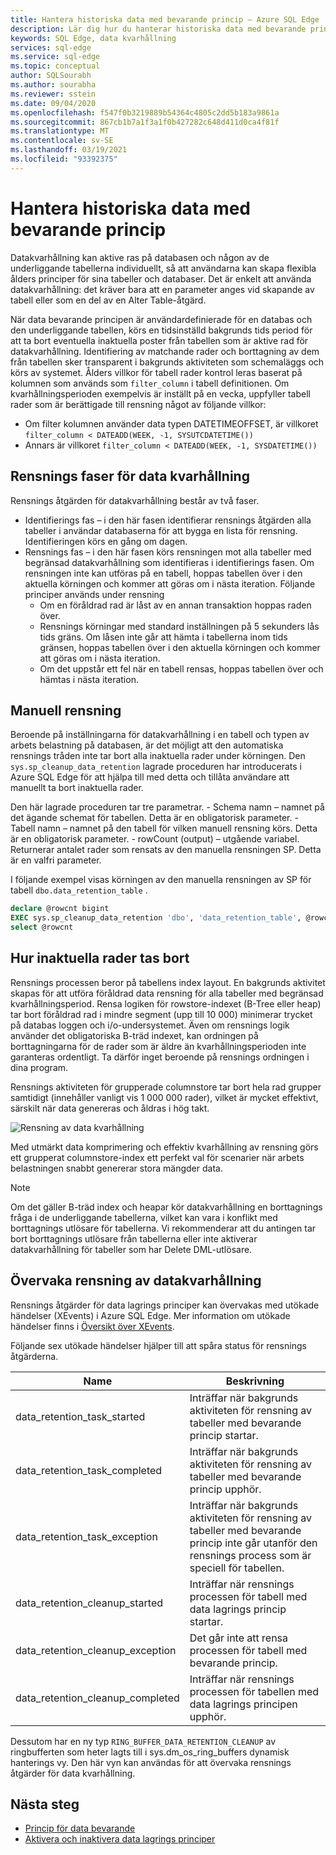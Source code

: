 ```yaml
---
title: Hantera historiska data med bevarande princip – Azure SQL Edge
description: Lär dig hur du hanterar historiska data med bevarande principer i Azure SQL Edge
keywords: SQL Edge, data kvarhållning
services: sql-edge
ms.service: sql-edge
ms.topic: conceptual
author: SQLSourabh
ms.author: sourabha
ms.reviewer: sstein
ms.date: 09/04/2020
ms.openlocfilehash: f547f0b3219889b54364c4805c2dd5b183a9861a
ms.sourcegitcommit: 867cb1b7a1f3a1f0b427282c648d411d0ca4f81f
ms.translationtype: MT
ms.contentlocale: sv-SE
ms.lasthandoff: 03/19/2021
ms.locfileid: "93392375"
---
```

# <a name="manage-historical-data-with-retention-policy"></a>Hantera historiska data med bevarande princip

Datakvarhållning kan aktive ras på databasen och någon av de underliggande tabellerna individuellt, så att användarna kan skapa flexibla ålders principer för sina tabeller och databaser. Det är enkelt att använda datakvarhållning: det kräver bara att en parameter anges vid skapande av tabell eller som en del av en Alter Table-åtgärd. 

När data bevarande principen är användardefinierade för en databas och den underliggande tabellen, körs en tidsinställd bakgrunds tids period för att ta bort eventuella inaktuella poster från tabellen som är aktive rad för datakvarhållning. Identifiering av matchande rader och borttagning av dem från tabellen sker transparent i bakgrunds aktiviteten som schemaläggs och körs av systemet. Ålders villkor för tabell rader kontrol leras baserat på kolumnen som används som `filter_column` i tabell definitionen. Om kvarhållningsperioden exempelvis är inställt på en vecka, uppfyller tabell rader som är berättigade till rensning något av följande villkor: 

- Om filter kolumnen använder data typen DATETIMEOFFSET, är villkoret `filter_column < DATEADD(WEEK, -1, SYSUTCDATETIME())`
- Annars är villkoret `filter_column < DATEADD(WEEK, -1, SYSDATETIME())`

## <a name="data-retention-cleanup-phases"></a>Rensnings faser för data kvarhållning

Rensnings åtgärden för datakvarhållning består av två faser. 
- Identifierings fas – i den här fasen identifierar rensnings åtgärden alla tabeller i användar databaserna för att bygga en lista för rensning. Identifieringen körs en gång om dagen.
- Rensnings fas – i den här fasen körs rensningen mot alla tabeller med begränsad datakvarhållning som identifieras i identifierings fasen. Om rensningen inte kan utföras på en tabell, hoppas tabellen över i den aktuella körningen och kommer att göras om i nästa iteration. Följande principer används under rensning
    - Om en föråldrad rad är låst av en annan transaktion hoppas raden över. 
    - Rensnings körningar med standard inställningen på 5 sekunders lås tids gräns. Om låsen inte går att hämta i tabellerna inom tids gränsen, hoppas tabellen över i den aktuella körningen och kommer att göras om i nästa iteration.
    - Om det uppstår ett fel när en tabell rensas, hoppas tabellen över och hämtas i nästa iteration.

## <a name="manual-cleanup"></a>Manuell rensning

Beroende på inställningarna för datakvarhållning i en tabell och typen av arbets belastning på databasen, är det möjligt att den automatiska rensnings tråden inte tar bort alla inaktuella rader under körningen. Den `sys.sp_cleanup_data_retention` lagrade proceduren har introducerats i Azure SQL Edge för att hjälpa till med detta och tillåta användare att manuellt ta bort inaktuella rader. 

Den här lagrade proceduren tar tre parametrar. 
    - Schema namn – namnet på det ägande schemat för tabellen. Detta är en obligatorisk parameter. 
    - Tabell namn – namnet på den tabell för vilken manuell rensning körs. Detta är en obligatorisk parameter. 
    - rowCount (output) – utgående variabel. Returnerar antalet rader som rensats av den manuella rensningen SP. Detta är en valfri parameter. 

I följande exempel visas körningen av den manuella rensningen av SP för tabell `dbo.data_retention_table` .

```sql
declare @rowcnt bigint 
EXEC sys.sp_cleanup_data_retention 'dbo', 'data_retention_table', @rowcnt output 
select @rowcnt 
```

## <a name="how-obsolete-rows-are-deleted"></a>Hur inaktuella rader tas bort

Rensnings processen beror på tabellens index layout. En bakgrunds aktivitet skapas för att utföra föråldrad data rensning för alla tabeller med begränsad kvarhållningsperiod. Rensa logiken för rowstore-indexet (B-Tree eller heap) tar bort föråldrad rad i mindre segment (upp till 10 000) minimerar trycket på databas loggen och i/o-undersystemet. Även om rensnings logik använder det obligatoriska B-träd indexet, kan ordningen på borttagningarna för de rader som är äldre än kvarhållningsperioden inte garanteras ordentligt. Ta därför inget beroende på rensnings ordningen i dina program.

Rensnings aktiviteten för grupperade columnstore tar bort hela rad grupper samtidigt (innehåller vanligt vis 1 000 000 rader), vilket är mycket effektivt, särskilt när data genereras och åldras i hög takt.

![Rensning av data kvarhållning](./media/data-retention-cleanup/data-retention-cleanup.png)

Med utmärkt data komprimering och effektiv kvarhållning av rensning görs ett grupperat columnstore-index ett perfekt val för scenarier när arbets belastningen snabbt genererar stora mängder data.

> [!Note]
> Om det gäller B-träd index och heapar kör datakvarhållning en borttagnings fråga i de underliggande tabellerna, vilket kan vara i konflikt med borttagnings utlösare för tabellerna. Vi rekommenderar att du antingen tar bort borttagnings utlösare från tabellerna eller inte aktiverar datakvarhållning för tabeller som har Delete DML-utlösare.

## <a name="monitoring-data-retention-cleanup"></a>Övervaka rensning av datakvarhållning

Rensnings åtgärder för data lagrings principer kan övervakas med utökade händelser (XEvents) i Azure SQL Edge. Mer information om utökade händelser finns i [Översikt över XEvents](/sql/relational-databases/extended-events/extended-events). 

Följande sex utökade händelser hjälper till att spåra status för rensnings åtgärderna. 

| Name | Beskrivning |
|------| ------------|
| data_retention_task_started  | Inträffar när bakgrunds aktiviteten för rensning av tabeller med bevarande princip startar. |
| data_retention_task_completed  | Inträffar när bakgrunds aktiviteten för rensning av tabeller med bevarande princip upphör. |
| data_retention_task_exception  | Inträffar när bakgrunds aktiviteten för rensning av tabeller med bevarande princip inte går utanför den rensnings process som är speciell för tabellen. |
| data_retention_cleanup_started  | Inträffar när rensnings processen för tabell med data lagrings princip startar. |
| data_retention_cleanup_exception  | Det går inte att rensa processen för tabell med bevarande princip. |
| data_retention_cleanup_completed  | Inträffar när rensnings processen för tabellen med data lagrings principen upphör. |  

Dessutom har en ny typ `RING_BUFFER_DATA_RETENTION_CLEANUP` av ringbufferten som heter lagts till i sys.dm_os_ring_buffers dynamisk hanterings vy. Den här vyn kan användas för att övervaka rensnings åtgärder för data kvarhållning. 


## <a name="next-steps"></a>Nästa steg
- [Princip för data bevarande](data-retention-overview.md)
- [Aktivera och inaktivera data lagrings principer](data-retention-enable-disable.md)